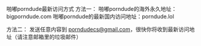 啪嘟porndude最新访问方式
方法一：
啪嘟porndude的海外永久地址：bigporndude.com
啪嘟porndude的最新国内访问地址：porndude.lol

方法二：
发送任意内容到 porndudecs@gmail.com，很快你将收到最新访问地址（请注意邮箱里的垃圾邮件）

